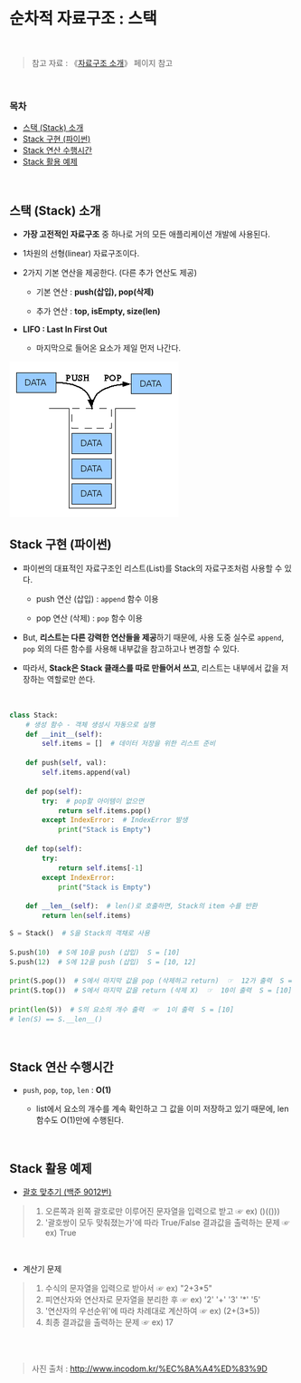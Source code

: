 # 순차적 자료구조 : 스택

<br/>

> 참고 자료 : 《<a href="https://github.com/SangYoonLee1231/TIL/blob/main/DataStructure/data_structure_introduction.md">자료구조 소개</a>》 페이지 참고

<br/>

### 목차

- <a href="">스택 (Stack) 소개</a>
- <a href="">Stack 구현 (파이썬)</a>
- <a href="">Stack 연산 수행시간</a>
- <a href="">Stack 활용 예제</a>

<br/>

## 스택 (Stack) 소개

- <strong>가장 고전적인 자료구조</strong> 중 하나로 거의 모든 애플리케이션 개발에 사용된다.

- 1차원의 선형(linear) 자료구조이다.

- 2가지 기본 연산을 제공한다. (다른 추가 연산도 제공)

  - 기본 연산 : <strong>push(삽입), pop(삭제)</strong>

  - 추가 연산 : <strong>top, isEmpty, size(len)</strong>

- <strong>LIFO : Last In First Out</strong>

  - 마지막으로 들어온 요소가 제일 먼저 나간다.

<img src="img/stack1.png">

<br/>

## Stack 구현 (파이썬)

- 파이썬의 대표적인 자료구조인 리스트(List)를 Stack의 자료구조처럼 사용할 수 있다.

  - push 연산 (삽입) : <code>append</code> 함수 이용

  - pop 연산 (삭제) : <code>pop</code> 함수 이용

- But, <strong>리스트는 다른 강력한 연산들을 제공</strong>하기 때문에, 사용 도중 실수로 <code>append</code>, <code>pop</code> 외의 다른 함수를 사용해 내부값을 참고하고나 변경할 수 있다.

- 따라서, <strong>Stack은 Stack 클래스를 따로 만들어서 쓰고</strong>, 리스트는 내부에서 값을 저장하는 역할로만 쓴다.

<br/>

```python
class Stack:
    # 생성 함수 - 객체 생성시 자동으로 실행
    def __init__(self):
        self.items = []  # 데이터 저장을 위한 리스트 준비

    def push(self, val):
        self.items.append(val)

    def pop(self):
        try:  # pop할 아이템이 없으면
            return self.items.pop()
        except IndexError:  # IndexError 발생
            print("Stack is Empty")

    def top(self):
        try:
            return self.items[-1]
        except IndexError:
            print("Stack is Empty")

    def __len__(self):  # len()로 호출하면, Stack의 item 수를 반환
        return len(self.items)
```

```python
S = Stack()  # S을 Stack의 객채로 사용

S.push(10)  # S에 10을 push (삽입)  S = [10]
S.push(12)  # S에 12을 push (삽입)  S = [10, 12]

print(S.pop())  # S에서 마지막 값을 pop (삭제하고 return)  ☞  12가 출력  S = [10]
print(S.top())  # S에서 마지막 값을 return (삭제 X)  ☞  10이 출력  S = [10]

print(len(S))  # S의 요소의 개수 출력  ☞  1이 출력  S = [10]
# len(S) == S.__len__()
```

<br/>

## Stack 연산 수행시간

- <code>push</code>, <code>pop</code>, <code>top</code>, <code>len</code> : <strong>O(1)</strong>

  - list에서 요소의 개수를 계속 확인하고 그 값을 이미 저장하고 있기 때문에, len 함수도 O(1)만에 수행된다.

<br/>

## Stack 활용 예제

- <a href="https://www.acmicpc.net/problem/9012" target="_blank">괄호 맞추기 (백준 9012번)</a>

> 1. 오른쪽과 왼쪽 괄호로만 이루어진 문자열을 입력으로 받고 ☞ ex) ()(()))
> 2. '괄호쌍이 모두 맞춰졌는가'에 따라 True/False 결과값을 출력하는 문제 ☞ ex) True

<br/>

- 계산기 문제

> 1. 수식의 문자열을 입력으로 받아서 ☞ ex) "2+3\*5"
> 2. 피연산자와 연산자로 문자열을 분리한 후 ☞ ex) '2' '+' '3' '\*' '5'
> 3. '연산자의 우선순위'에 따라 차례대로 계산하여 ☞ ex) (2+(3\*5))
> 4. 최종 결과값을 출력하는 문제 ☞ ex) 17

<br/><br/>

> 사진 출처 : http://www.incodom.kr/%EC%8A%A4%ED%83%9D
